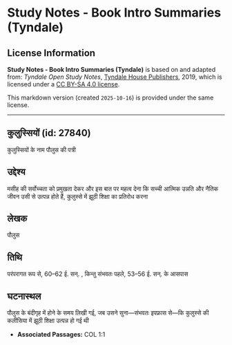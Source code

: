 # Study Notes - Book Intro Summaries (Tyndale)

## License Information

**Study Notes - Book Intro Summaries (Tyndale)** is based on and adapted from: _Tyndale Open Study Notes_, [Tyndale House Publishers](https://tyndaleopenresources.com/), 2019, which is licensed under a [CC BY-SA 4.0 license](https://creativecommons.org/licenses/by-sa/4.0/legalcode.en).

This markdown version (created `2025-10-16`) is provided under the same license.



--------------------------------

## कुलुस्सियों (id: 27840)

कुलुस्सियों के नाम पौलुस की पत्री

उद्देश्य
--------

मसीह की सर्वोच्चता को प्रमुखता देकर और इस बात पर महत्व देना कि सच्ची आत्मिक उन्नति और नैतिक जीवन उसी से उत्पन्न होते हैं, कुलुस्से में झूठी शिक्षा का प्रतिरोध करना

लेखक
----

पौलुस

तिथि
----

परंपरागत रूप से, 60–62 ई. सन्. , किन्तु संभवतः पहले, 53–56 ई. सन्. के आसपास

घटनास्थल
--------

पौलुस के बंदीगृह में होने के समय लिखी गई, जब उसने सुना—संभवतः इपफ्रास से—कि कुलुस्से की कलीसिया में झूठी शिक्षा उत्पन्न हो गई थी

* **Associated Passages:** COL 1:1

